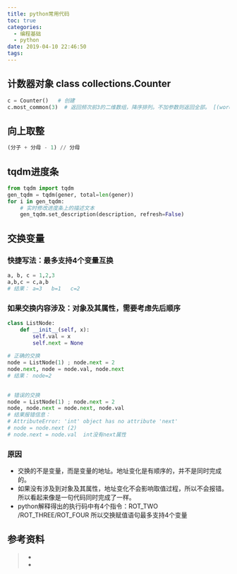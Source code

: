 ```yaml
---
title: python常用代码
toc: true
categories:
  - 编程基础
  - python
date: 2019-04-10 22:46:50
tags:
---
```






## 计数器对象 class collections.Counter

```python
c = Counter()   # 创建
c.most_common(3)  # 返回频次前3的二维数组，降序排列。不加参数则返回全部。 [(word, count)]
```







## 向上取整

```python
(分子 + 分母 - 1) // 分母
```



## tqdm进度条

```python
from tqdm import tqdm
gen_tqdm = tqdm(gener, total=len(gener))
for i in gen_tqdm:
    # 实时修改进度条上的描述文本
    gen_tqdm.set_description(description, refresh=False)
```



## 交换变量

### 快捷写法：最多支持4个变量互换

```python
a, b, c = 1,2,3
a,b,c = c,a,b
# 结果： a=3   b=1   c=2
```

### 如果交换内容涉及：对象及其属性，需要考虑先后顺序

```python
class ListNode:
    def __init__(self, x):
        self.val = x
        self.next = None
        
# 正确的交换     
node = ListNode(1) ; node.next = 2
node.next, node = node.val, node.next
# 结果： node=2

        
# 错误的交换     
node = ListNode(1) ; node.next = 2
node, node.next = node.next, node.val
# 结果报错信息：
# AttributeError: 'int' object has no attribute 'next'
# node = node.next (2)
# node.next = node.val  int没有next属性

```

### 原因

- 交换的不是变量，而是变量的地址。地址变化是有顺序的，并不是同时完成的。
- 如果没有涉及到对象及其属性，地址变化不会影响取值过程，所以不会报错。所以看起来像是一句代码同时完成了一样。
- python解释得出的执行码中有4个指令：ROT_TWO /ROT_THREE/ROT_FOUR  所以交换赋值语句最多支持4个变量







## 参考资料

> - []()
> - []()

